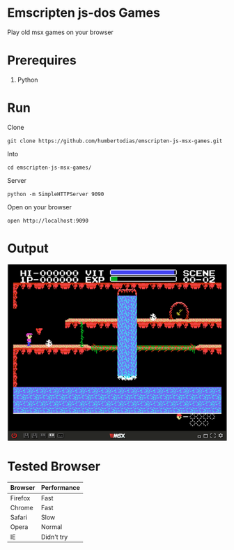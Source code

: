 # Emscripten js-dos Games

Play old msx games on your browser

# Prerequires

1. Python

# Run

Clone

```
git clone https://github.com/humbertodias/emscripten-js-msx-games.git
```

Into 

```
cd emscripten-js-msx-games/
```

Server
```
python -m SimpleHTTPServer 9090
```

Open on your browser

```
open http://localhost:9090
```

# Output

![Preview](doc/preview.png)


# Tested Browser

Browser | Performance |
------------- | -------------
Firefox | Fast
Chrome | Fast
Safari | Slow
Opera | Normal
IE | Didn't try